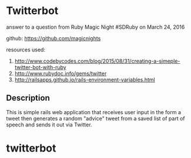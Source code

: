 # Twitterbot

answer to a question from Ruby Magic Night #SDRuby on March 24, 2016

github: https://github.com/magicnights

resources used:

1. http://www.codebycodes.com/blog/2015/08/31/creating-a-simeple-twitter-bot-with-ruby
2. http://www.rubydoc.info/gems/twitter
3. http://railsapps.github.io/rails-environment-variables.html

## Description

This is simple rails web application that receives user input in the form a tweet then generates a random "advice" tweet from a saved list of part of speech and sends it out via Twitter.   
# twitterbot
